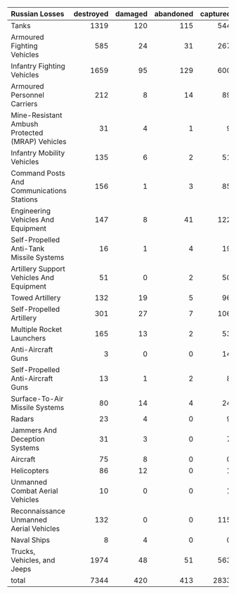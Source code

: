 | Russian Losses                                   |   destroyed |   damaged |   abandoned |   captured |   total |
|:-------------------------------------------------|------------:|----------:|------------:|-----------:|--------:|
| Tanks                                            |        1319 |       120 |         115 |        544 |    2098 |
| Armoured Fighting Vehicles                       |         585 |        24 |          31 |        267 |     907 |
| Infantry Fighting Vehicles                       |        1659 |        95 |         129 |        600 |    2483 |
| Armoured Personnel Carriers                      |         212 |         8 |          14 |         89 |     323 |
| Mine-Resistant Ambush Protected  (MRAP) Vehicles |          31 |         4 |           1 |          9 |      45 |
| Infantry Mobility Vehicles                       |         135 |         6 |           2 |         51 |     194 |
| Command Posts And Communications Stations        |         156 |         1 |           3 |         85 |     245 |
| Engineering Vehicles And Equipment               |         147 |         8 |          41 |        122 |     318 |
| Self-Propelled Anti-Tank Missile Systems         |          16 |         1 |           4 |         19 |      40 |
| Artillery Support Vehicles And Equipment         |          51 |         0 |           2 |         50 |     103 |
| Towed Artillery                                  |         132 |        19 |           5 |         96 |     252 |
| Self-Propelled Artillery                         |         301 |        27 |           7 |        106 |     441 |
| Multiple Rocket Launchers                        |         165 |        13 |           2 |         53 |     233 |
| Anti-Aircraft Guns                               |           3 |         0 |           0 |         14 |      17 |
| Self-Propelled Anti-Aircraft Guns                |          13 |         1 |           2 |          8 |      24 |
| Surface-To-Air Missile Systems                   |          80 |        14 |           4 |         24 |     122 |
| Radars                                           |          23 |         4 |           0 |          9 |      36 |
| Jammers And Deception Systems                    |          31 |         3 |           0 |          7 |      41 |
| Aircraft                                         |          75 |         8 |           0 |          0 |      83 |
| Helicopters                                      |          86 |        12 |           0 |          1 |      99 |
| Unmanned Combat Aerial Vehicles                  |          10 |         0 |           0 |          1 |      11 |
| Reconnaissance Unmanned Aerial Vehicles          |         132 |         0 |           0 |        115 |     247 |
| Naval Ships                                      |           8 |         4 |           0 |          0 |      12 |
| Trucks, Vehicles, and Jeeps                      |        1974 |        48 |          51 |        563 |    2636 |
| total                                            |        7344 |       420 |         413 |       2833 |   11010 |